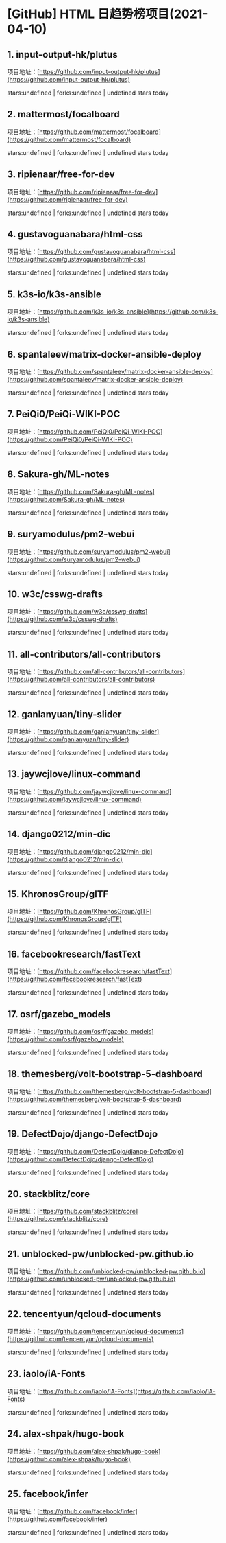 # [GitHub] HTML 日趋势榜项目(2021-04-10)

## 1. input-output-hk/plutus 

项目地址：[https://github.com/input-output-hk/plutus](https://github.com/input-output-hk/plutus)

stars:undefined | forks:undefined | undefined stars today 



## 2. mattermost/focalboard 

项目地址：[https://github.com/mattermost/focalboard](https://github.com/mattermost/focalboard)

stars:undefined | forks:undefined | undefined stars today 



## 3. ripienaar/free-for-dev 

项目地址：[https://github.com/ripienaar/free-for-dev](https://github.com/ripienaar/free-for-dev)

stars:undefined | forks:undefined | undefined stars today 



## 4. gustavoguanabara/html-css 

项目地址：[https://github.com/gustavoguanabara/html-css](https://github.com/gustavoguanabara/html-css)

stars:undefined | forks:undefined | undefined stars today 



## 5. k3s-io/k3s-ansible 

项目地址：[https://github.com/k3s-io/k3s-ansible](https://github.com/k3s-io/k3s-ansible)

stars:undefined | forks:undefined | undefined stars today 



## 6. spantaleev/matrix-docker-ansible-deploy 

项目地址：[https://github.com/spantaleev/matrix-docker-ansible-deploy](https://github.com/spantaleev/matrix-docker-ansible-deploy)

stars:undefined | forks:undefined | undefined stars today 



## 7. PeiQi0/PeiQi-WIKI-POC 

项目地址：[https://github.com/PeiQi0/PeiQi-WIKI-POC](https://github.com/PeiQi0/PeiQi-WIKI-POC)

stars:undefined | forks:undefined | undefined stars today 



## 8. Sakura-gh/ML-notes 

项目地址：[https://github.com/Sakura-gh/ML-notes](https://github.com/Sakura-gh/ML-notes)

stars:undefined | forks:undefined | undefined stars today 



## 9. suryamodulus/pm2-webui 

项目地址：[https://github.com/suryamodulus/pm2-webui](https://github.com/suryamodulus/pm2-webui)

stars:undefined | forks:undefined | undefined stars today 



## 10. w3c/csswg-drafts 

项目地址：[https://github.com/w3c/csswg-drafts](https://github.com/w3c/csswg-drafts)

stars:undefined | forks:undefined | undefined stars today 



## 11. all-contributors/all-contributors 

项目地址：[https://github.com/all-contributors/all-contributors](https://github.com/all-contributors/all-contributors)

stars:undefined | forks:undefined | undefined stars today 



## 12. ganlanyuan/tiny-slider 

项目地址：[https://github.com/ganlanyuan/tiny-slider](https://github.com/ganlanyuan/tiny-slider)

stars:undefined | forks:undefined | undefined stars today 



## 13. jaywcjlove/linux-command 

项目地址：[https://github.com/jaywcjlove/linux-command](https://github.com/jaywcjlove/linux-command)

stars:undefined | forks:undefined | undefined stars today 



## 14. django0212/min-dic 

项目地址：[https://github.com/django0212/min-dic](https://github.com/django0212/min-dic)

stars:undefined | forks:undefined | undefined stars today 



## 15. KhronosGroup/glTF 

项目地址：[https://github.com/KhronosGroup/glTF](https://github.com/KhronosGroup/glTF)

stars:undefined | forks:undefined | undefined stars today 



## 16. facebookresearch/fastText 

项目地址：[https://github.com/facebookresearch/fastText](https://github.com/facebookresearch/fastText)

stars:undefined | forks:undefined | undefined stars today 



## 17. osrf/gazebo_models 

项目地址：[https://github.com/osrf/gazebo_models](https://github.com/osrf/gazebo_models)

stars:undefined | forks:undefined | undefined stars today 



## 18. themesberg/volt-bootstrap-5-dashboard 

项目地址：[https://github.com/themesberg/volt-bootstrap-5-dashboard](https://github.com/themesberg/volt-bootstrap-5-dashboard)

stars:undefined | forks:undefined | undefined stars today 



## 19. DefectDojo/django-DefectDojo 

项目地址：[https://github.com/DefectDojo/django-DefectDojo](https://github.com/DefectDojo/django-DefectDojo)

stars:undefined | forks:undefined | undefined stars today 



## 20. stackblitz/core 

项目地址：[https://github.com/stackblitz/core](https://github.com/stackblitz/core)

stars:undefined | forks:undefined | undefined stars today 



## 21. unblocked-pw/unblocked-pw.github.io 

项目地址：[https://github.com/unblocked-pw/unblocked-pw.github.io](https://github.com/unblocked-pw/unblocked-pw.github.io)

stars:undefined | forks:undefined | undefined stars today 



## 22. tencentyun/qcloud-documents 

项目地址：[https://github.com/tencentyun/qcloud-documents](https://github.com/tencentyun/qcloud-documents)

stars:undefined | forks:undefined | undefined stars today 



## 23. iaolo/iA-Fonts 

项目地址：[https://github.com/iaolo/iA-Fonts](https://github.com/iaolo/iA-Fonts)

stars:undefined | forks:undefined | undefined stars today 



## 24. alex-shpak/hugo-book 

项目地址：[https://github.com/alex-shpak/hugo-book](https://github.com/alex-shpak/hugo-book)

stars:undefined | forks:undefined | undefined stars today 



## 25. facebook/infer 

项目地址：[https://github.com/facebook/infer](https://github.com/facebook/infer)

stars:undefined | forks:undefined | undefined stars today 



